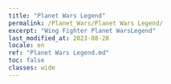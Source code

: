 ```yaml
---
title: "Planet Wars Legend"
permalink: /Planet_Wars/Planet Wars Legend/
excerpt: "Wing Fighter Planet WarsLegend"
last_modified_at: 2023-08-28
locale: en
ref: "Planet Wars Legend.md"
toc: false
classes: wide
---
```

